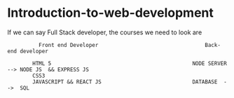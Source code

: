 # Introduction-to-web-development



If we can say Full Stack developer, the courses we need to look are

              Front end Developer                                  Back-end developer
              
            HTML 5                                             NODE SERVER  --> NODE JS  && EXPRESS JS
            CSS3
            JAVASCRIPT && REACT JS                             DATABASE  -->  SQL
